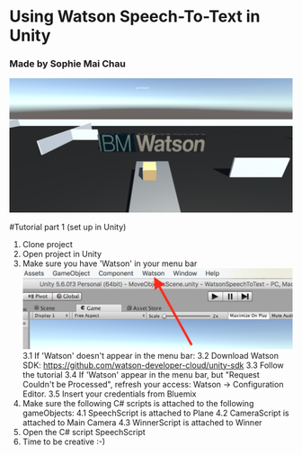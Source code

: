 # Using Watson Speech-To-Text in Unity
### Made by Sophie Mai Chau

![alt text](https://github.com/sophiemaichau/SpeechToText/blob/master/img/img.png)


#Tutorial part 1 (set up in Unity)
1. Clone project
2. Open project in Unity
3. Make sure you have 'Watson' in your menu bar
![alt text](https://github.com/sophiemaichau/SpeechToText/blob/master/img/watson.png)
3.1 If 'Watson' doesn't appear in the menu bar:
3.2 Download Watson SDK: https://github.com/watson-developer-cloud/unity-sdk
3.3 Follow the tutorial
3.4 If 'Watson' appear in the menu bar, but "Request Couldn't be Processed", refresh your access: Watson -> Configuration Editor.
3.5 Insert your credentials from Bluemix
4. Make sure the following C# scripts is attached to the following gameObjects:
4.1 SpeechScript is attached to Plane
4.2 CameraScript is attached to Main Camera
4.3 WinnerScript is attached to Winner
5. Open the C# script SpeechScript
6. Time to be creative :-)
